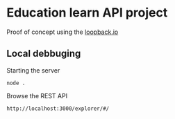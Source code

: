 # Education learn API project
Proof of concept using the [loopback.io](http://loopback.io/)

## Local debbuging

Starting the server
```
node .
``` 

Browse the REST API
```
http://localhost:3000/explorer/#/
``` 
